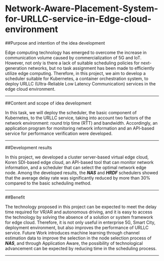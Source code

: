# Network-Aware-Placement-System-for-URLLC-service-in-Edge-cloud-environment


##Purpose and intention of the idea development

Edge computing technology has emerged to overcome the increase in communication volume caused by commercialization of 5G and IoT.
 However, not only is there a lack of suitable scheduling policies for next-generation networks, but no task assignment has been made to efficiently utilize edge computing.
  Therefore, in this project, we aim to develop a scheduler suitable for Kubernetes, a container orchestration system, to deploy URLLC (Ultra-Reliable Low Latency Communication) services in the edge cloud environment.
***
##Content and scope of idea development

In this task, we will deploy the scheduler, the basic component of Kubernetes, to the URLLC service, taking into account two factors of the network environment: round trip time (RTT) and bandwidth.
Accordingly, an application program for monitoring network information and an API-based service for performance verification were developed.
***
##Development results

In this project, we developed a cluster server-based virtual edge cloud, Koren SDI-based edge cloud, an API-based tool that can monitor network information, and a scheduler that can select the optimal network edge node. 
Among the developed results, the ***NAS*** and ***HRDF*** schedulers showed that the average delay rate was significantly reduced by more than 30% compared to the basic scheduling method.
***
##Benefit

The technology proposed in this project can be expected to meet the delay time required for VR/AR and autonomous driving, and it is easy to access the technology by solving the absence of a solution or system framework for edge cloud. Therefore, it is not only useful in enterprise 5G, Smart City, deployment environment, but also improves the performance of URLLC service.
Future Work introduces machine learning through channel estimation data to improve the selection in the node selection process of ***NAS***, and through Application Aware, the possibility of technological advancement can be expected by reducing time in the scheduling process.
*** 